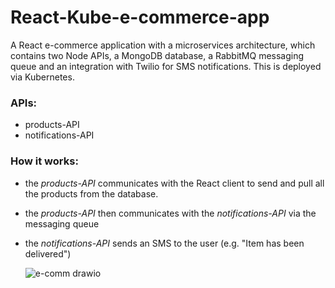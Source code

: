 # React-Kube-e-commerce-app
A React e-commerce application with a microservices architecture, which contains two Node APIs, a MongoDB database, a RabbitMQ messaging queue and an integration with Twilio for SMS notifications. This is deployed via Kubernetes.

### APIs:
- products-API
- notifications-API

### How it works:
- the _products-API_ communicates with the React client to send and pull all the products from the database.
- the _products-API_ then communicates with the _notifications-API_ via the messaging queue
- the _notifications-API_ sends an SMS to the user (e.g. "Item has been delivered")

  ![e-comm drawio](https://github.com/VladC24/React-Kube-e-commerce-app/assets/36422289/10a15cd7-f61c-4e72-843d-d5c0a4247a73)
